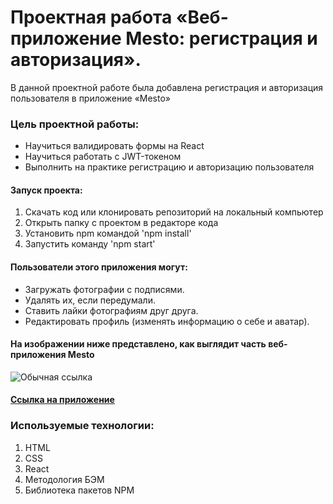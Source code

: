 # Проектная работа «Веб-приложение Mesto: регистрация и авторизация».

В данной проектной работе была добавлена регистрация и авторизация пользователя в приложение «Mesto»

### Цель проектной работы:

- Научиться валидировать формы на React
- Научиться работать с JWT-токеном
- Выполнить на практике регистрацию и авторизацию пользователя

#### Запуск проекта:

1. Скачать код или клонировать репозиторий на локальный компьютер
2. Открыть папку с проектом в редакторе кода
3. Установить npm командой 'npm install'
4. Запустить команду 'npm start'

#### Пользователи этого приложения могут:

- Загружать фотографии с подписями.
- Удалять их, если передумали.
- Ставить лайки фотографиям друг друга.
- Редактировать профиль (изменять информацию о себе и аватар).

#### На изображении ниже представлено, как выглядит часть веб-приложения Mesto

![Обычная ссылка](https://pictures.s3.yandex.net/resources/Screen_Shot_2020-06-18_at_4.18.50_PM_1592653422.png)

#### [Ссылка на приложение](https://tltelf.nomoredomains.monster/)

### Используемые технологии:

1. HTML
2. CSS
3. React
4. Методология БЭМ
5. Библиотека пакетов NPM
